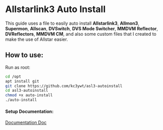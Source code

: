 # Allstarlink3 Auto Install

This guide uses a file to easily auto install **Allstarlink3**, **Allmon3**, **Supermon**, **Allscan**, **DVSwitch**, **DVS Mode Switcher**, **MMDVM Reflector**, **DVReflectors**, **MMDVM CM**, and also some custom files that I created to make the use of Allstar easier.



## How to use:
Run as root:

```bash
cd /opt
apt install git
git clone https://github.com/kc3ywt/asl3-autoinstall
cd asl3-autoinstall
chmod +x auto-install
./auto-install
```

#### Setup Documentation:
[Documentation Doc](https://docs.google.com/document/d/1PZoMYH_olobUjN0onODIl13_yUa9nOlYoQVVJdNnpJo/edit?usp=sharing)






